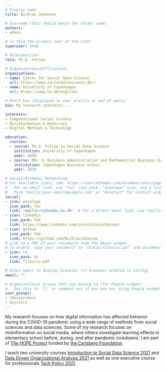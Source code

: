 ```yaml
---
# Display name
title: Nicklas Johansen

# Username (this should match the folder name)
authors:
- admin

# Is this the primary user of the site?
superuser: true

# Role/position
role: Ph.D. Fellow

# Organizations/Affiliations
organizations:
- name: Center for Social Data Science
  url: https://www.socialdatascience.dk//
- name: University of Copenhagen
  url: https://www.ku.dk/english/

# Short bio (displayed in user profile at end of posts)
bio: My research interests...

interests:
- Computational Social Science
- Misinformation & Democracy
- Digital Methods & Technology

education:
  courses:
  - course: Ph.D. Fellow in Social Data Science
    institution: University of Copenhagen
    year: 2020-
  - course: MSc in Business Administration and Mathematical Business Economics
    institution: Copenhagen Business School
    year: 2019

# Social/Academic Networking
# For available icons, see: https://sourcethemes.com/academic/docs/page-builder/#icons
#   For an email link, use "fas" icon pack, "envelope" icon, and a link in the
#   form "mailto:your-email@example.com" or "#contact" for contact widget.
social:
- icon: envelope
  icon_pack: fas
  link: 'mailto:nj@sodas.ku.dk'  # For a direct email link, use "mailto:nj@sodas.ku.dk".
- icon: linkedin
  icon_pack: fab
  link: https://www.linkedin.com/in/nicklasjohansen/
- icon: github
  icon_pack: fab
  link: https://github.com/NicklasJohansen
# Link to a PDF of your resume/CV from the About widget.
# To enable, copy your resume/CV to `static/files/cv.pdf` and uncomment the lines below.
- icon: cv
  icon_pack: ai
  link: files/cv.pdf

# Enter email to display Gravatar (if Gravatar enabled in Config)
email: ""

# Organizational groups that you belong to (for People widget)
#   Set this to `[]` or comment out if you are not using People widget.
user_groups:
- \Researchers
- Visitors
---
```


My research focuses on how digital information has affected behavior during the COVID-19 pandemic using a wide range of methods from social sciences and data sciences. Some of my research focuses on misinformation on social media, where others investigate learning effects in elementary school before, during, and after pandemic lockdowns. I am part of [The HOPE Project](https://politicalscience.ku.dk/research/projects/hope/) funded by [the Carlsberg Foundation](https://www.carlsbergfondet.dk/en).

I teach two university courses [Introduction to Social Data Science 2021](https://isdsucph.github.io/isds2021) and [Data Driven Organizational Analysis 2021](https://kurser.ku.dk/course/astk18379u/2021-2022) as well as one executive course for professionals [Tech Policy 2021](https://www.socialdatascience.dk/tech-policy).